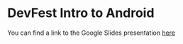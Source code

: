 # DevFest Intro to Android

You can find a link to the Google Slides presentation [here](https://docs.google.com/presentation/d/10OXriS11DcI7ieVbG3CpDBLZX1x7_7RkrIvz3lFPYMs/edit?usp=sharing)
